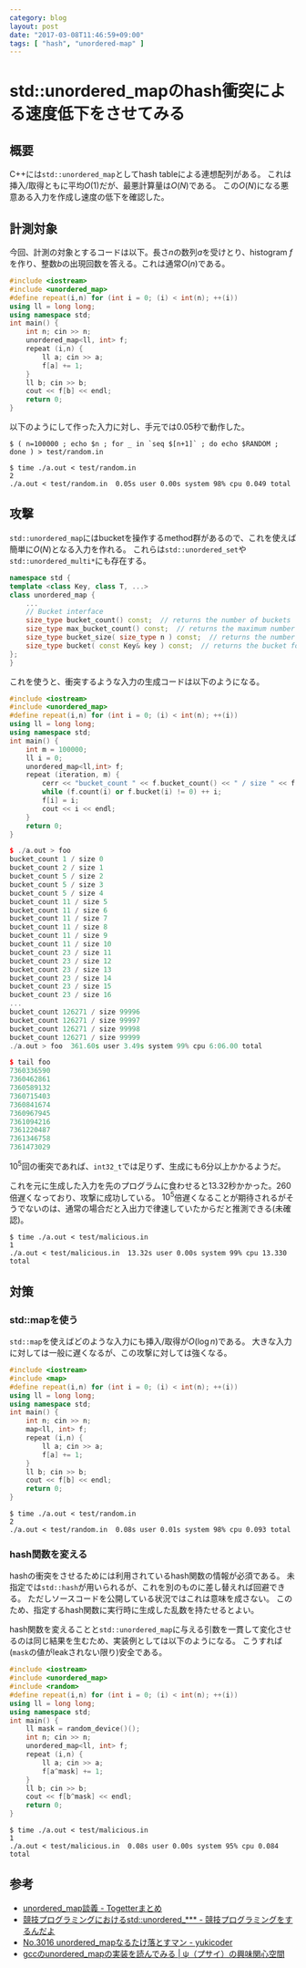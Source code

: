 ```yaml
---
category: blog
layout: post
date: "2017-03-08T11:46:59+09:00"
tags: [ "hash", "unordered-map" ]
---
```


# std::unordered_mapのhash衝突による速度低下をさせてみる

## 概要

C++には`std::unordered_map`としてhash tableによる連想配列がある。
これは挿入/取得ともに平均$O(1)$だが、最悪計算量は$O(N)$である。
この$O(N)$になる悪意ある入力を作成し速度の低下を確認した。

## 計測対象

今回、計測の対象とするコードは以下。長さ$n$の数列$a$を受けとり、histogram $f$を作り、整数$b$の出現回数を答える。これは通常$O(n)$である。

``` c++
#include <iostream>
#include <unordered_map>
#define repeat(i,n) for (int i = 0; (i) < int(n); ++(i))
using ll = long long;
using namespace std;
int main() {
    int n; cin >> n;
    unordered_map<ll, int> f;
    repeat (i,n) {
        ll a; cin >> a;
        f[a] += 1;
    }
    ll b; cin >> b;
    cout << f[b] << endl;
    return 0;
}
```

以下のようにして作った入力に対し、手元では$0.05$秒で動作した。

```
$ ( n=100000 ; echo $n ; for _ in `seq $[n+1]` ; do echo $RANDOM ; done ) > test/random.in

$ time ./a.out < test/random.in
2
./a.out < test/random.in  0.05s user 0.00s system 98% cpu 0.049 total
```

## 攻撃

`std::unordered_map`にはbucketを操作するmethod群があるので、これを使えば簡単に$O(N)$となる入力を作れる。
これらは`std::unordered_set`や`std::unordered_multi*`にも存在する。

``` c++
namespace std {
template <class Key, class T, ...>
class unordered_map {
    ...
    // Bucket interface
    size_type bucket_count() const;  // returns the number of buckets
    size_type max_bucket_count() const;  // returns the maximum number of buckets
    size_type bucket_size( size_type n ) const;  // returns the number of elements in specific bucket
    size_type bucket( const Key& key ) const;  // returns the bucket for specific key
};
}
```

これを使うと、衝突するような入力の生成コードは以下のようになる。

``` c++
#include <iostream>
#include <unordered_map>
#define repeat(i,n) for (int i = 0; (i) < int(n); ++(i))
using ll = long long;
using namespace std;
int main() {
    int m = 100000;
    ll i = 0;
    unordered_map<ll,int> f;
    repeat (iteration, m) {
        cerr << "bucket_count " << f.bucket_count() << " / size " << f.size() << endl;
        while (f.count(i) or f.bucket(i) != 0) ++ i;
        f[i] = i;
        cout << i << endl;
    }
    return 0;
}
```

``` c++
$ ./a.out > foo
bucket_count 1 / size 0
bucket_count 2 / size 1
bucket_count 5 / size 2
bucket_count 5 / size 3
bucket_count 5 / size 4
bucket_count 11 / size 5
bucket_count 11 / size 6
bucket_count 11 / size 7
bucket_count 11 / size 8
bucket_count 11 / size 9
bucket_count 11 / size 10
bucket_count 23 / size 11
bucket_count 23 / size 12
bucket_count 23 / size 13
bucket_count 23 / size 14
bucket_count 23 / size 15
bucket_count 23 / size 16
...
bucket_count 126271 / size 99996
bucket_count 126271 / size 99997
bucket_count 126271 / size 99998
bucket_count 126271 / size 99999
./a.out > foo  361.60s user 3.49s system 99% cpu 6:06.00 total

$ tail foo
7360336590
7360462861
7360589132
7360715403
7360841674
7360967945
7361094216
7361220487
7361346758
7361473029
```

$10^5$回の衝突であれば、`int32_t`では足りず、生成にも$6$分以上かかるようだ。

これを元に生成した入力を先のプログラムに食わせると$13.32$秒かかった。$260$倍遅くなっており、攻撃に成功している。
$10^5$倍遅くなることが期待されるがそうでないのは、通常の場合だと入出力で律速していたからだと推測できる(未確認)。

```
$ time ./a.out < test/malicious.in
1
./a.out < test/malicious.in  13.32s user 0.00s system 99% cpu 13.330 total
```

## 対策

### std::mapを使う

`std::map`を使えばどのような入力にも挿入/取得が$O(\log n)$である。
大きな入力に対しては一般に遅くなるが、この攻撃に対しては強くなる。

``` c++
#include <iostream>
#include <map>
#define repeat(i,n) for (int i = 0; (i) < int(n); ++(i))
using ll = long long;
using namespace std;
int main() {
    int n; cin >> n;
    map<ll, int> f;
    repeat (i,n) {
        ll a; cin >> a;
        f[a] += 1;
    }
    ll b; cin >> b;
    cout << f[b] << endl;
    return 0;
}
```

```
$ time ./a.out < test/random.in
2
./a.out < test/random.in  0.08s user 0.01s system 98% cpu 0.093 total
```

### hash関数を変える

hashの衝突をさせるためには利用されているhash関数の情報が必須である。
未指定では`std::hash`が用いられるが、これを別のものに差し替えれば回避できる。
ただしソースコードを公開している状況ではこれは意味を成さない。
このため、指定するhash関数に実行時に生成した乱数を持たせるとよい。

hash関数を変えることと`std::unordered_map`に与える引数を一貫して変化させるのは同じ結果を生むため、実装例としては以下のようになる。
こうすれば(`mask`の値がleakされない限り)安全である。

``` c++
#include <iostream>
#include <unordered_map>
#include <random>
#define repeat(i,n) for (int i = 0; (i) < int(n); ++(i))
using ll = long long;
using namespace std;
int main() {
    ll mask = random_device()();
    int n; cin >> n;
    unordered_map<ll, int> f;
    repeat (i,n) {
        ll a; cin >> a;
        f[a^mask] += 1;
    }
    ll b; cin >> b;
    cout << f[b^mask] << endl;
    return 0;
}
```

```
$ time ./a.out < test/malicious.in
1
./a.out < test/malicious.in  0.08s user 0.00s system 95% cpu 0.084 total
```

## 参考

-   [unordered_map談義 - Togetterまとめ](https://togetter.com/li/972024)
-   [競技プログラミングにおけるstd::unordered_*** - 競技プログラミングをするんだよ](http://nitcoder000.hatenablog.com/entry/2016/05/21/180023)
-   [No.3016 unordered_mapなるたけ落とすマン - yukicoder](http://yukicoder.me/problems/1148)
-   [gccのunordered_mapの実装を読んでみる | ψ（プサイ）の興味関心空間](https://ledyba.org/2014/05/11110853.php)
